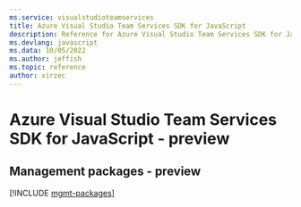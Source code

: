 ```yaml
---
ms.service: visualstudioteamservices
title: Azure Visual Studio Team Services SDK for JavaScript
description: Reference for Azure Visual Studio Team Services SDK for JavaScript
ms.devlang: javascript
ms.data: 10/05/2022
ms.author: jeffish
ms.topic: reference
author: xirzec
---
```

# Azure Visual Studio Team Services SDK for JavaScript - preview

## Management packages - preview
[!INCLUDE [mgmt-packages](visual-studio-team-services-mgmt-index.md)]